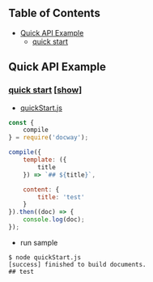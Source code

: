 
## Table of Contents
- [Quick API Example](#quick-api-example)
  * [quick start](#quick-start)

## Quick API Example

### [quick start](../../../sample/api/quickStart)  [[show]](images/samples-sample-0.gif)

- [quickStart.js](../../../../doc/subdocs/1)

```js
const {
    compile
} = require('docway');

compile({
    template: ({
        title
    }) => `## ${title}`,

    content: {
        title: 'test'
    }
}).then((doc) => {
    console.log(doc);
});

```

- run sample

```
$ node quickStart.js 
[success] finished to build documents.
## test

```


